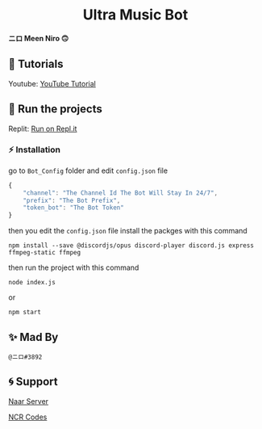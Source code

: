 <h1 align="center">Ultra Music Bot</h1>

**ニロ Meen Niro 🙃**

## 🎏 Tutorials

Youtube: [YouTube Tutorial](https://youtu.be/DnJ5Rgstjog)

## 💨 Run the projects

Replit: [Run on Repl.it](https://repl.it/@NIR0/Ultra-Music-Bot-By-NIR0#README.md)

### ⚡ Installation

go to `Bot_Config` folder and edit `config.json` file

```js
{
    "channel": "The Channel Id The Bot Will Stay In 24/7",
    "prefix": "The Bot Prefix",
    "token_bot": "The Bot Token"
}
```

then you edit the `config.json` file install the packges with this command

```
npm install --save @discordjs/opus discord-player discord.js express ffmpeg-static ffmpeg
```

then run the project with this command

```
node index.js
```

or

```
npm start
```

## ✨ Mad By

```@ニロ#3892```

## 🌀 Support

[Naar Server](https://discord.gg/V4uUGjCEmh)

[NCR Codes](https://discord.gg/Q3yZfkWj3q)
